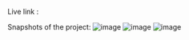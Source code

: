 Live link : 

Snapshots of the project:
![image](https://github.com/user-attachments/assets/33217941-4f1b-4f16-9e2f-95b2e317ef95)
![image](https://github.com/user-attachments/assets/fb34dd9c-4809-4c98-a172-3694f3d89bb3)
![image](https://github.com/user-attachments/assets/5d04400d-6f3e-445f-8eb7-5b0910593bae)
